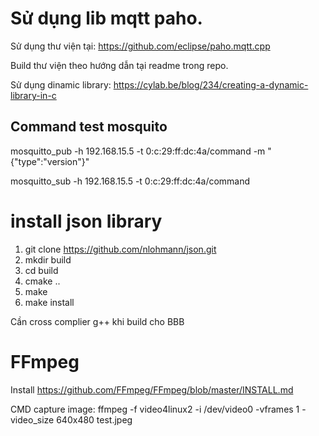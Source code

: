 # Sử dụng lib mqtt paho.
Sử dụng thư viện tại: https://github.com/eclipse/paho.mqtt.cpp

Build thư viện theo hướng dẫn tại readme trong repo.

Sử dụng dinamic library: https://cylab.be/blog/234/creating-a-dynamic-library-in-c

## Command test mosquito

mosquitto_pub -h 192.168.15.5 -t 0:c:29:ff:dc:4a/command -m "{\"type\":\"version\"}"

mosquitto_sub -h 192.168.15.5 -t 0:c:29:ff:dc:4a/command

# install json library

1. git clone https://github.com/nlohmann/json.git
2. mkdir build
3. cd build
4. cmake ..
5. make
6. make install

Cần cross complier g++ khi build cho BBB

# FFmpeg

Install https://github.com/FFmpeg/FFmpeg/blob/master/INSTALL.md

CMD capture image: ffmpeg -f video4linux2 -i /dev/video0 -vframes 1  -video_size 640x480 test.jpeg